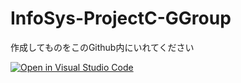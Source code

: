 # InfoSys-ProjectC-GGroup

作成してものをこのGithub内にいれてください

[![Open in Visual Studio Code](https://open.vscode.dev/badges/open-in-vscode.svg)](https://vscode.dev/github.com/c2p31047/InfoSys-ProjectB-GGroup/)
